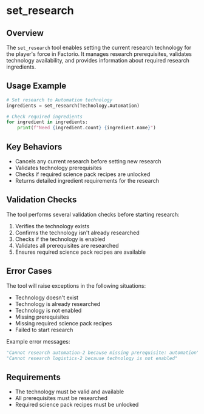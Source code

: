 # set_research

## Overview
The `set_research` tool enables setting the current research technology for the player's force in Factorio. It manages research prerequisites, validates technology availability, and provides information about required research ingredients.

## Usage Example

```python
# Set research to Automation technology
ingredients = set_research(Technology.Automation)

# Check required ingredients
for ingredient in ingredients:
    print(f"Need {ingredient.count} {ingredient.name}")
```

## Key Behaviors
- Cancels any current research before setting new research
- Validates technology prerequisites
- Checks if required science pack recipes are unlocked
- Returns detailed ingredient requirements for the research

## Validation Checks
The tool performs several validation checks before starting research:
1. Verifies the technology exists
2. Confirms the technology isn't already researched
3. Checks if the technology is enabled
4. Validates all prerequisites are researched
5. Ensures required science pack recipes are available

## Error Cases
The tool will raise exceptions in the following situations:
- Technology doesn't exist
- Technology is already researched
- Technology is not enabled
- Missing prerequisites
- Missing required science pack recipes
- Failed to start research

Example error messages:
```python
"Cannot research automation-2 because missing prerequisite: automation"
"Cannot research logistics-2 because technology is not enabled"
```

## Requirements
- The technology must be valid and available
- All prerequisites must be researched
- Required science pack recipes must be unlocked
